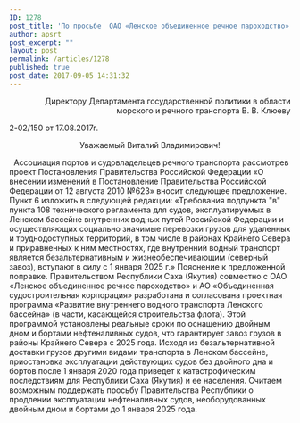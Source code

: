 ```yaml
---
ID: 1278
post_title: 'По просьбе  ОАО «Ленское объединенное речное пароходство» совместно с Правительством  Республики Саха (Якутия) АПСРТ направило письмо в Минтранс России'
author: apsrt
post_excerpt: ""
layout: post
permalink: /articles/1278
published: true
post_date: 2017-09-05 14:31:32
---
```

<p style="text-align: right;">
  Директору Департамента государственной политики в области морского и речного транспорта В. В. Клюеву
</p> 2-02/150 от 17.08.2017г. 

<p style="text-align: center;">
  Уважаемый Виталий Владимирович!
</p>   Ассоциация портов и судовладельцев речного транспорта рассмотрев проект Постановления Правительства Российской Федерации «О внесении изменений в Постановление Правительства Российской Федерации от 12 августа 2010 №623» вносит следующее предложение. Пункт 6 изложить в следующей редакции: «Требования подпункта "в" пункта 108 технического регламента для судов, эксплуатируемых в Ленском бассейне внутренних водных путей Российской Федерации и осуществляющих социально значимые перевозки грузов для удаленных и труднодоступных территорий, в том числе в районах Крайнего Севера и приравненных к ним местностях, где внутренний водный транспорт является безальтернативным и жизнеобеспечивающим (северный завоз), вступают в силу с 1 января 2025 г.» Пояснение к предложенной поправке. Правительством Республики Саха (Якутия) совместно с ОАО «Ленское объединенное речное пароходство» и АО «Объединенная судостроительная корпорация» разработана и согласована проектная программа «Развитие внутреннего водного транспорта Ленского бассейна» (в части, касающейся строительства флота). Этой программой установлены реальные сроки по оснащению двойным дном и бортами нефтеналивных судов, что гарантирует завоз грузов в районы Крайнего Севера с 2025 года. Исходя из безальтернативной доставки грузов другими видами транспорта в Ленском бассейне, приостановка эксплуатации действующих судов без двойного дна и бортов после 1 января 2020 года приведет к катастрофическим последствиям для Республики Саха (Якутия) и ее населения. Считаем возможным поддержать просьбу Правительства Республики о продлении эксплуатации нефтеналивных судов, необорудованных двойным дном и бортами до 1 января 2025 года.